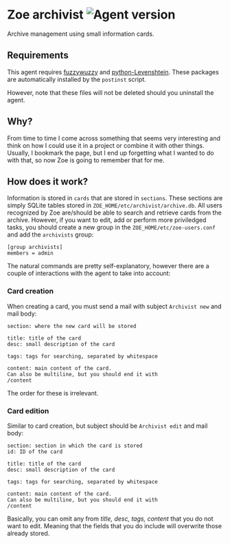 # Zoe archivist ![Agent version](https://img.shields.io/badge/Zoe_Agent-0.1.2-blue.svg "Zoe archivist")

Archive management using small information cards.

## Requirements

This agent requires [fuzzywuzzy](https://pypi.python.org/pypi/fuzzywuzzy) and [python-Levenshtein](https://pypi.python.org/pypi/python-Levenshtein). These packages are automatically installed by the `postinst` script.

However, note that these files will not be deleted should you uninstall the agent.

## Why?

From time to time I come across something that seems very interesting and think on how I could use it in a project or combine it with other things. Usually, I bookmark the page, but I end up forgetting what I wanted to do with that, so now Zoe  is going to remember that for me.

## How does it work?

Information is stored in `cards` that are stored in `sections`. These sections are simply SQLite tables stored in `ZOE_HOME/etc/archivist/archive.db`. All users recognized by Zoe are/should be able to search and retrieve cards from the archive. However, if you want to edit, add or perform more priviledged tasks, you should create a new group in the `ZOE_HOME/etc/zoe-users.conf` and add the `archivists` group:

```
[group archivists]
members = admin
```

The natural commands are pretty self-explanatory, however there are a couple of interactions with the agent to take into account:

### Card creation

When creating a card, you must send a mail with subject `Archivist new` and mail body:

```
section: where the new card will be stored

title: title of the card
desc: small description of the card

tags: tags for searching, separated by whitespace

content: main content of the card.
Can also be multiline, but you should end it with
/content
```

The order for these is irrelevant.

### Card edition

Similar to card creation, but subject should be `Archivist edit` and mail body:

```
section: section in which the card is stored
id: ID of the card

title: title of the card
desc: small description of the card

tags: tags for searching, separated by whitespace

content: main content of the card.
Can also be multiline, but you should end it with
/content
```

Basically, you can omit any from *title, desc, tags, content* that you do not want to edit. Meaning that the fields that you do include will overwrite those already stored.
